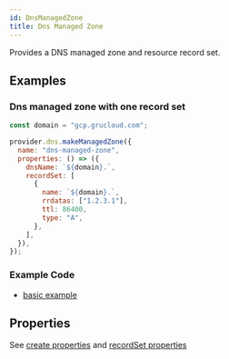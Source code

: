 ```yaml
---
id: DnsManagedZone
title: Dns Managed Zone
---
```


Provides a DNS managed zone and resource record set.

## Examples

### Dns managed zone with one record set

```js
const domain = "gcp.grucloud.com";

provider.dns.makeManagedZone({
  name: "dns-managed-zone",
  properties: () => ({
    dnsName: `${domain}.`,
    recordSet: [
      {
        name: `${domain}.`,
        rrdatas: ["1.2.3.1"],
        ttl: 86400,
        type: "A",
      },
    ],
  }),
});
```

### Example Code

- [basic example](https://github.com/grucloud/grucloud/blob/main/examples/google/storage/website-https)

## Properties

See [create properties](https://cloud.google.com/dns/docs/reference/v1beta2/managedZones/create)
and [recordSet properties](https://cloud.google.com/dns/docs/reference/v1beta2/resourceRecordSets#resource)
